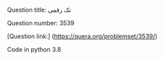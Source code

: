 Question title: تک رقمی
  
Question number: 3539

[Question link:] (https://quera.org/problemset/3539/)

Code in python 3.8
